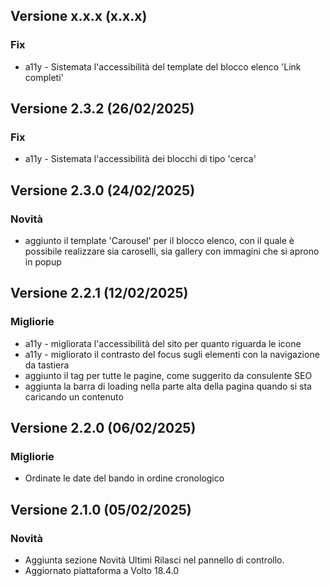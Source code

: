 <!--- RELEASE file. La cura di questo file è in carico ai dev.
 Qui vanno inserite tutte le novità e bugfix, spiegati in un linguaggio comprensibile anche ai non dev.
 Se ci sono delle migliorie/novità per cui è stato aggiunto qualcosa nel manuale, linkarlo come nell'esempio sotto.
 -->

<!--- -----------------------------------------------------------------
  Esempio:
  ---------------------------------------------------------------------

## Versione 7.10.9 (12/09/2023)

### Migliorie

- Fissato il layout di stampa per pagine con Accordion

### Novità

- Nuovo blocco "Informazioni" [`Istruzioni`](https://docs.google.com/document/d/1SThuxa_ah0BuNXukWs564kKPfprK41WLQE8Mome-0xg/edit#heading=h.7ty110jumgmd)

### Fix

- il numero di telefono dentro card ufficio adesso è visibile anche senza indirizzo
-->

<!--- -----------------------------------------------------------------
 TEMPLATE PER RELEASE
 ----------------------------------------------------------------------

## Versione X.X.X (dd/mm/yyyy)

### Migliorie

- ...

### Novità

- ...

### Fix

- ...
 -->

## Versione x.x.x (x.x.x)

### Fix

- a11y - Sistemata l'accessibilità del template del blocco elenco 'Link completi'

## Versione 2.3.2 (26/02/2025)

### Fix

- a11y - Sistemata l'accessibilità dei blocchi di tipo 'cerca'

## Versione 2.3.0 (24/02/2025)

### Novità

- aggiunto il template 'Carousel' per il blocco elenco, con il quale è possibile realizzare sia caroselli, sia gallery con immagini che si aprono in popup

## Versione 2.2.1 (12/02/2025)

### Migliorie

- a11y - migliorata l'accessibilità del sito per quanto riguarda le icone
- a11y - migliorato il contrasto del focus sugli elementi con la navigazione da tastiera
- aggiunto il tag <lin rel="canonical"> per tutte le pagine, come suggerito da consulente SEO
- aggiunta la barra di loading nella parte alta della pagina quando si sta caricando un contenuto

## Versione 2.2.0 (06/02/2025)

### Migliorie

- Ordinate le date del bando in ordine cronologico

## Versione 2.1.0 (05/02/2025)

### Novità

- Aggiunta sezione Novità Ultimi Rilasci nel pannello di controllo.
- Aggiornato piattaforma a Volto 18.4.0
